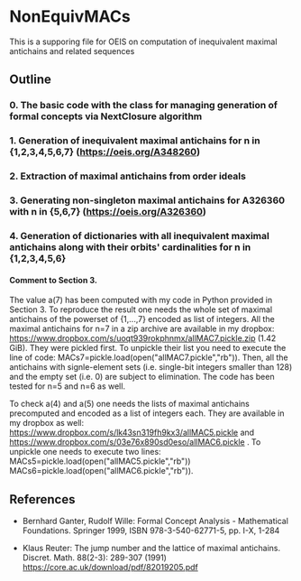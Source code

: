 # NonEquivMACs
This is a supporing file for OEIS on computation of inequivalent maximal antichains and related sequences

## Outline 

### 0. The basic code with the class for managing generation of formal concepts via NextClosure algorithm
### 1. Generation of inequivalent maximal antichains for n in {1,2,3,4,5,6,7} (https://oeis.org/A348260)
### 2. Extraction of maximal antichains from order ideals
### 3. Generating non-singleton maximal antichains for A326360 with n in {5,6,7} (https://oeis.org/A326360)
### 4. Generation of dictionaries with all inequivalent maximal antichains along with their orbits' cardinalities for n in {1,2,3,4,5,6}


#### Comment to Section 3.

The value a(7) has been computed with my code in Python provided in Section 3. To reproduce the result one needs the whole set of maximal antichains of the powerset of {1,...,7} encoded as list of integers. All the maximal antichains for n=7 in a zip archive are available in my dropbox: https://www.dropbox.com/s/uoqt939rokphnmx/allMAC7.pickle.zip (1.42 GiB). They were pickled first. To unpickle their list you need to execute the line of code: MACs7=pickle.load(open("allMAC7.pickle","rb")). Then, all the antichains with signle-element sets (i.e. single-bit integers smaller than 128) and the empty set (i.e. 0) are subject to elimination. The code has been tested for n=5 and n=6 as well.

To check a(4) and a(5) one needs the lists of maximal antichains precomputed and encoded as a list of integers each. They are available in my dropbox as well: https://www.dropbox.com/s/lk43sn319fh9kx3/allMAC5.pickle and https://www.dropbox.com/s/03e76x890sd0eso/allMAC6.pickle . To unpickle one needs to execute two lines: MACs5=pickle.load(open("allMAC5.pickle","rb")) MACs6=pickle.load(open("allMAC6.pickle","rb")).


## References

* Bernhard Ganter, Rudolf Wille:
Formal Concept Analysis - Mathematical Foundations. Springer 1999, ISBN 978-3-540-62771-5, pp. I-X, 1-284

* Klaus Reuter: The jump number and the lattice of maximal antichains. Discret. Math. 88(2-3): 289-307 (1991)
https://core.ac.uk/download/pdf/82019205.pdf



